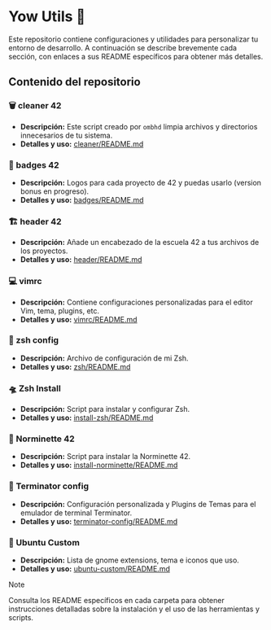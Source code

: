 # Yow Utils 🛟

Este repositorio contiene configuraciones y utilidades para personalizar tu entorno de desarrollo. A continuación se describe brevemente cada sección, con enlaces a sus README específicos para obtener más detalles.

## Contenido del repositorio

### 🗑 cleaner 42
- **Descripción:** Este script creado por `ombhd` limpia archivos y directorios innecesarios de tu sistema.
- **Detalles y uso:** [cleaner/README.md](./install-cleaner42/README.md)

### 🚀 badges 42
- **Descripción:** Logos para cada proyecto de 42 y puedas usarlo (version bonus en progreso).
- **Detalles y uso:** [badges/README.md](./ft_badges_42/README.md)

### 🏗 header 42
- **Descripción:** Añade un encabezado de la escuela 42 a tus archivos de los proyectos.
- **Detalles y uso:** [header/README.md](./install-header/README.md)

### 💻 vimrc
- **Descripción:** Contiene configuraciones personalizadas para el editor Vim, tema, plugins, etc.
- **Detalles y uso:** [vimrc/README.md](./vim-config/README.md)

### 🎨 zsh config
- **Descripción:** Archivo de configuración de mi Zsh.
- **Detalles y uso:** [zsh/README.md](./zsh-config/README.md)

### 🛸 Zsh Install
- **Descripción:** Script para instalar y configurar Zsh.
- **Detalles y uso:** [install-zsh/README.md](./install-zsh/README.md)

### 🚨 Norminette 42
- **Descripción:** Script para instalar la Norminette 42.
- **Detalles y uso:** [install-norminette/README.md](./install-norminette/README.md)

### 🤖 Terminator config
- **Descripción:** Configuración personalizada y Plugins de Temas para el emulador de terminal Terminator.
- **Detalles y uso:** [terminator-config/README.md](./terminator-config/README.md)

### 🦑 Ubuntu Custom
- **Descripción:** Lista de gnome extensions, tema e iconos que uso.
- **Detalles y uso:** [ubuntu-custom/README.md](./ubuntu-custom/README.md)

> [!NOTE]
> Consulta los README específicos en cada carpeta para obtener instrucciones detalladas sobre la instalación y el uso de las herramientas y scripts.


